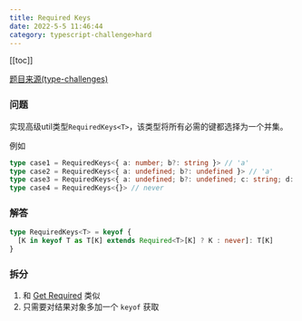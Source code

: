 ```yaml
---
title: Required Keys
date: 2022-5-5 11:46:44
category: typescript-challenge>hard
---
```


[[toc]]

[题目来源(type-challenges)](https://github.com/type-challenges/type-challenges/blob/main/questions/00089-hard-required-keys/README.zh-CN.md)

### 问题

实现高级util类型`RequiredKeys<T>`，该类型将所有必需的键都选择为一个并集。

例如

```typescript
type case1 = RequiredKeys<{ a: number; b?: string }> // 'a'
type case2 = RequiredKeys<{ a: undefined; b?: undefined }> // 'a'
type case3 = RequiredKeys<{ a: undefined; b?: undefined; c: string; d: null }> // 'a' | 'c' | 'd'
type case4 = RequiredKeys<{}> // never
```

### 解答

```typescript
type RequiredKeys<T> = keyof {
  [K in keyof T as T[K] extends Required<T>[K] ? K : never]: T[K]
}
```

### 拆分

1. 和 [Get Required](/challenges/type/hard-3) 类似
2. 只需要对结果对象多加一个 `keyof` 获取
